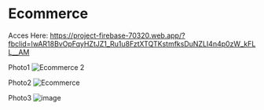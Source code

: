 # Ecommerce

Acces Here: https://project-firebase-70320.web.app/?fbclid=IwAR18BvOpFqyHZtJZ1_Ru1u8FztXTQTKstmfksDuNZLI4n4p0zW_kFLL__AM

Photo1
![Ecommerce 2](https://user-images.githubusercontent.com/62359701/114873449-f7896800-9e03-11eb-97e6-cd389923f46e.png)


Photo2
![Ecommerce](https://user-images.githubusercontent.com/62359701/114873456-f9532b80-9e03-11eb-9b0a-6562bc247953.png)


Photo3
![image](https://user-images.githubusercontent.com/62359701/114873532-08d27480-9e04-11eb-857d-045a64029abf.png)
